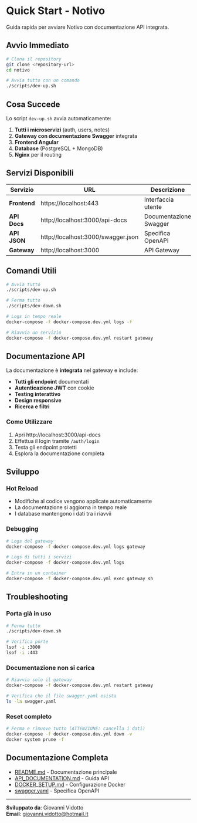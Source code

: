 # Quick Start - Notivo

Guida rapida per avviare Notivo con documentazione API integrata.

## Avvio Immediato

```bash
# Clona il repository
git clone <repository-url>
cd notivo

# Avvia tutto con un comando
./scripts/dev-up.sh
```

## Cosa Succede

Lo script `dev-up.sh` avvia automaticamente:

1. **Tutti i microservizi** (auth, users, notes)
2. **Gateway con documentazione Swagger** integrata
3. **Frontend Angular**
4. **Database** (PostgreSQL + MongoDB)
5. **Nginx** per il routing

## Servizi Disponibili

| Servizio | URL | Descrizione |
|----------|-----|-------------|
| **Frontend** | https://localhost:443 | Interfaccia utente |
| **API Docs** | http://localhost:3000/api-docs | Documentazione Swagger |
| **API JSON** | http://localhost:3000/swagger.json | Specifica OpenAPI |
| **Gateway** | http://localhost:3000 | API Gateway |

## Comandi Utili

```bash
# Avvia tutto
./scripts/dev-up.sh

# Ferma tutto
./scripts/dev-down.sh

# Logs in tempo reale
docker-compose -f docker-compose.dev.yml logs -f

# Riavvia un servizio
docker-compose -f docker-compose.dev.yml restart gateway
```

## Documentazione API

La documentazione è **integrata** nel gateway e include:

- **Tutti gli endpoint** documentati
- **Autenticazione JWT** con cookie
- **Testing interattivo** 
- **Design responsive**
- **Ricerca e filtri**

### Come Utilizzare

1. Apri http://localhost:3000/api-docs
2. Effettua il login tramite `/auth/login`
3. Testa gli endpoint protetti
4. Esplora la documentazione completa

## Sviluppo

### Hot Reload
- Modifiche al codice vengono applicate automaticamente
- La documentazione si aggiorna in tempo reale
- I database mantengono i dati tra i riavvii

### Debugging
```bash
# Logs del gateway
docker-compose -f docker-compose.dev.yml logs gateway

# Logs di tutti i servizi
docker-compose -f docker-compose.dev.yml logs

# Entra in un container
docker-compose -f docker-compose.dev.yml exec gateway sh
```

## Troubleshooting

### Porta già in uso
```bash
# Ferma tutto
./scripts/dev-down.sh

# Verifica porte
lsof -i :3000
lsof -i :443
```

### Documentazione non si carica
```bash
# Riavvia solo il gateway
docker-compose -f docker-compose.dev.yml restart gateway

# Verifica che il file swagger.yaml esista
ls -la swagger.yaml
```

### Reset completo
```bash
# Ferma e rimuove tutto (ATTENZIONE: cancella i dati)
docker-compose -f docker-compose.dev.yml down -v
docker system prune -f
```

## Documentazione Completa

- [README.md](./README.md) - Documentazione principale
- [API_DOCUMENTATION.md](./API_DOCUMENTATION.md) - Guida API
- [DOCKER_SETUP.md](./DOCKER_SETUP.md) - Configurazione Docker
- [swagger.yaml](./swagger.yaml) - Specifica OpenAPI

---

**Sviluppato da**: Giovanni Vidotto  
**Email**: giovanni.vidotto@hotmail.it

